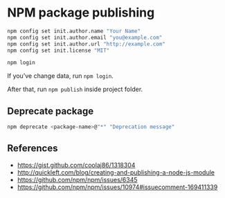 # NPM package publishing

```sh
npm config set init.author.name "Your Name"
npm config set init.author.email "you@example.com"
npm config set init.author.url "http://example.com"
npm config set init.license "MIT"

npm login
```

If you’ve change data, run `npm login`.

After that, run `npm publish` inside project folder.

## Deprecate package

```sh
npm deprecate <package-name>@"*" "Deprecation message"
```

## References

* https://gist.github.com/coolaj86/1318304
* http://quickleft.com/blog/creating-and-publishing-a-node-js-module
* https://github.com/npm/npm/issues/6345
* https://github.com/npm/npm/issues/10974#issuecomment-169411339
